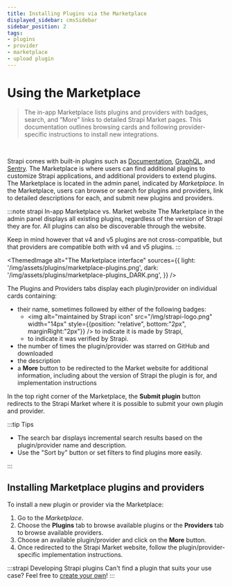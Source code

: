 ```yaml
---
title: Installing Plugins via the Marketplace
displayed_sidebar: cmsSidebar
sidebar_position: 2
tags:
- plugins
- provider
- marketplace
- upload plugin
---
```


# Using the Marketplace

> The in-app Marketplace lists plugins and providers with badges, search, and “More” links to detailed Strapi Market pages. This documentation outlines browsing cards and following provider-specific instructions to install new integrations.
<br/>

Strapi comes with built-in plugins such as [Documentation](/cms/plugins/documentation), [GraphQL](/cms/plugins/graphql), and [Sentry](/cms/plugins/sentry). The Marketplace is where users can find additional plugins to customize Strapi applications, and additional providers to extend plugins. The Marketplace is located in the admin panel, indicated by <Icon name="shopping-cart" /> _Marketplace_. In the Marketplace, users can browse or search for plugins and providers, link to detailed descriptions for each, and submit new plugins and providers.

:::note strapi In-app Marketplace vs. Market website
The Marketplace in the admin panel displays all existing plugins, regardless of the version of Strapi they are for. All plugins can also be discoverable through the <ExternalLink to="https://market.strapi.io" text="Strapi Market"/> website.

Keep in mind however that v4 and v5 plugins are not cross-compatible, but that providers are compatible both with v4 and v5 plugins.
:::

<ThemedImage
  alt="The Marketplace interface"
  sources={{
    light: '/img/assets/plugins/marketplace-plugins.png',
    dark: '/img/assets/plugins/marketplace-plugins_DARK.png',
  }}
/>

The Plugins and Providers tabs display each plugin/provider on individual cards containing:

- their name, sometimes followed by either of the following badges:
  - <img alt="maintained by Strapi icon" src="/img/strapi-logo.png" width="14px" style={{position: "relative", bottom:"2px", marginRight:"2px"}} /> to indicate it is made by Strapi,
  - <Icon name="seal-check" color="rgb(58,115,66)" /> to indicate it was verified by Strapi.
- the number of times the plugin/provider was starred on GitHub and downloaded
- the description
- a **More** <Icon name="arrow-square-out" /> button to be redirected to the Market website for additional information, including about the version of Strapi the plugin is for, and implementation instructions

In the top right corner of the Marketplace, the **Submit plugin** button redirects to the Strapi Market where it is possible to submit your own plugin and provider.

:::tip Tips

- The search bar displays incremental search results based on the plugin/provider name and description.
- Use the "Sort by" button or set filters to find plugins more easily.

:::

## Installing Marketplace plugins and providers

To install a new plugin or provider via the Marketplace:

1. Go to the <Icon name="shopping-cart" /> *Marketplace*.
2. Choose the **Plugins** tab to browse available plugins or the **Providers** tab to browse available providers.
3. Choose an available plugin/provider and click on the **More** <Icon name="arrow-square-out" /> button.
4. Once redirected to the Strapi Market website, follow the plugin/provider-specific implementation instructions.

:::strapi Developing Strapi plugins
Can't find a plugin that suits your use case? Feel free to [create your own](/cms/plugins-development/developing-plugins)!
:::